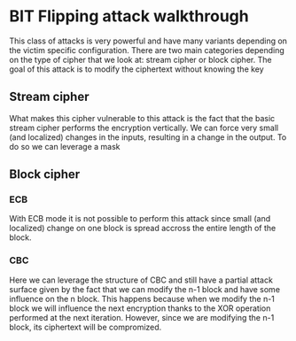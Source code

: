 # BIT Flipping attack walkthrough

This class of attacks is very powerful and have many variants depending on the victim specific configuration. There are two main categories depending on the type of cipher that we look at:
stream cipher or block cipher.
The goal of this attack is to modify the ciphertext without knowing the key

## Stream cipher

What makes this cipher vulnerable to this attack is the fact that the basic stream cipher performs the encryption vertically. 
We can force very small (and localized) changes in the inputs, resulting in a change in the output. To do so we can leverage a mask

## Block cipher

### ECB

With ECB mode it is not possible to perform this attack since small (and localized) change on one block is spread accross the entire length of the block.

### CBC

Here we can leverage the structure of CBC and still have a partial attack surface given by the fact that we can modify the n-1 block and have some influence on the n block. 
This happens because when we modify the n-1 block we will influence the next encryption thanks to the XOR operation performed at the next iteration. However, since we are modifying the n-1 block, its ciphertext will be compromized.